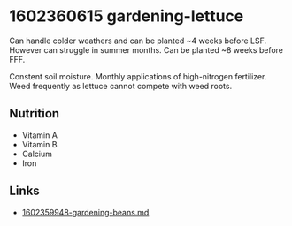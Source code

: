 # 1602360615 gardening-lettuce
Can handle colder weathers and can be planted ~4 weeks before LSF. However can struggle in summer months. Can be planted ~8 weeks before FFF.

Constent soil moisture.
Monthly applications of high-nitrogen fertilizer.
Weed frequently as lettuce cannot compete with weed roots.

## Nutrition
- Vitamin A
- Vitamin B
- Calcium
- Iron


## Links
- [1602359948-gardening-beans.md](1602359948-gardening-beans.md)
